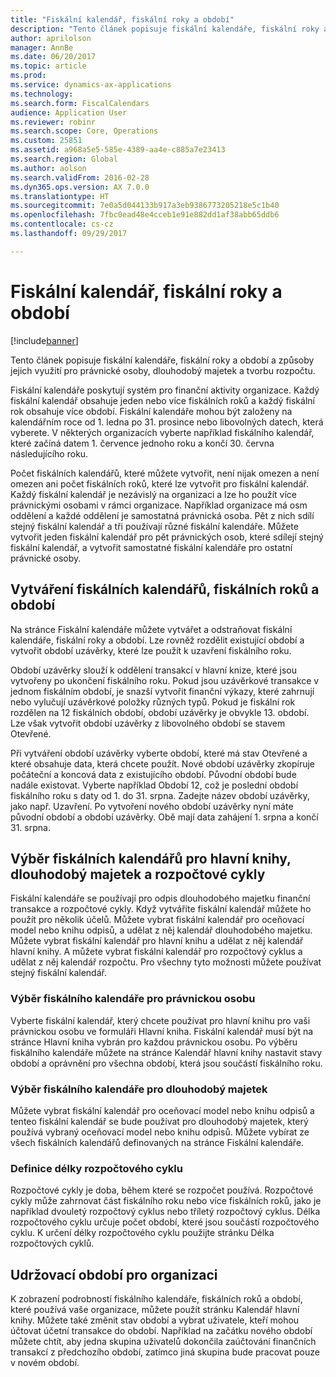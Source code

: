 ```yaml
---
title: "Fiskální kalendář, fiskální roky a období"
description: "Tento článek popisuje fiskální kalendáře, fiskální roky a období a způsoby jejich využití pro právnické osoby, dlouhodobý majetek a tvorbu rozpočtu."
author: aprilolson
manager: AnnBe
ms.date: 06/20/2017
ms.topic: article
ms.prod: 
ms.service: dynamics-ax-applications
ms.technology: 
ms.search.form: FiscalCalendars
audience: Application User
ms.reviewer: robinr
ms.search.scope: Core, Operations
ms.custom: 25851
ms.assetid: a968a5e5-585e-4389-aa4e-c885a7e23413
ms.search.region: Global
ms.author: aolson
ms.search.validFrom: 2016-02-28
ms.dyn365.ops.version: AX 7.0.0
ms.translationtype: HT
ms.sourcegitcommit: 7e0a5d044133b917a3eb9386773205218e5c1b40
ms.openlocfilehash: 7fbc0ead48e4cceb1e91e882dd1af38abb65ddb6
ms.contentlocale: cs-cz
ms.lasthandoff: 09/29/2017

---
```


# <a name="fiscal-calendars-fiscal-years-and-periods"></a>Fiskální kalendář, fiskální roky a období

[!include[banner](../includes/banner.md)]


Tento článek popisuje fiskální kalendáře, fiskální roky a období a způsoby jejich využití pro právnické osoby, dlouhodobý majetek a tvorbu rozpočtu.

Fiskální kalendáře poskytují systém pro finanční aktivity organizace. Každý fiskální kalendář obsahuje jeden nebo více fiskálních roků a každý fiskální rok obsahuje více období. Fiskální kalendáře mohou být založeny na kalendářním roce od 1. ledna po 31. prosince nebo libovolných datech, která vyberete. V některých organizacích vyberte například fiskálního kalendář, které začíná datem 1. července jednoho roku a končí 30. června následujícího roku. 

Počet fiskálních kalendářů, které můžete vytvořit, není nijak omezen a není omezen ani počet fiskálních roků, které lze vytvořit pro fiskální kalendář. Každý fiskální kalendář je nezávislý na organizaci a lze ho použít více právnickými osobami v rámci organizace. Například organizace má osm oddělení a každé oddělení je samostatná právnická osoba. Pět z nich sdílí stejný fiskální kalendář a tři používají různé fiskální kalendáře. Můžete vytvořit jeden fiskální kalendář pro pět právnických osob, které sdílejí stejný fiskální kalendář, a vytvořit samostatné fiskální kalendáře pro ostatní právnické osoby.

## <a name="create-fiscal-calendars-fiscal-years-and-periods"></a>Vytváření fiskálních kalendářů, fiskálních roků a období
Na stránce Fiskální kalendáře můžete vytvářet a odstraňovat fiskální kalendáře, fiskální roky a období. Lze rovněž rozdělit existující období a vytvořit období uzávěrky, které lze použít k uzavření fiskálního roku. 

Období uzávěrky slouží k oddělení transakcí v hlavní knize, které jsou vytvořeny po ukončení fiskálního roku. Pokud jsou uzávěrkové transakce v jednom fiskálním období, je snazší vytvořit finanční výkazy, které zahrnují nebo vylučují uzávěrkové položky různých typů. Pokud je fiskální rok rozdělen na 12 fiskálních období, období uzávěrky je obvykle 13. období. Lze však vytvořit období uzávěrky z libovolného období se stavem Otevřené. 

Při vytváření období uzávěrky vyberte období, které má stav Otevřené a které obsahuje data, která chcete použít. Nové období uzávěrky zkopíruje počáteční a koncová data z existujícího období. Původní období bude nadále existovat. Vyberte například Období 12, což je poslední období fiskálního roku s daty od 1. do 31. srpna. Zadejte název období uzávěrky, jako např. Uzavření. Po vytvoření nového období uzávěrky nyní máte původní období a období uzávěrky. Obě mají data zahájení 1. srpna a končí 31. srpna.

## <a name="select-fiscal-calendars-for-ledgers-fixed-assets-and-budget-cycles"></a>Výběr fiskálních kalendářů pro hlavní knihy, dlouhodobý majetek a rozpočtové cykly
Fiskální kalendáře se používají pro odpis dlouhodobého majetku finanční transakce a rozpočtové cykly. Když vytváříte fiskální kalendář můžete ho použít pro několik účelů. Můžete vybrat fiskální kalendář pro oceňovací model nebo knihu odpisů, a udělat z něj kalendář dlouhodobého majetku. Můžete vybrat fiskální kalendář pro hlavní knihu a udělat z něj kalendář hlavní knihy. A můžete vybrat fiskální kalendář pro rozpočtový cyklus a udělat z něj kalendář rozpočtu. Pro všechny tyto možnosti můžete používat stejný fiskální kalendář.

### <a name="select-a-fiscal-calendar-for-your-legal-entity"></a>Výběr fiskálního kalendáře pro právnickou osobu

Vyberte fiskální kalendář, který chcete používat pro hlavní knihu pro vaši právnickou osobu ve formuláři Hlavní kniha. Fiskální kalendář musí být na stránce Hlavní kniha vybrán pro každou právnickou osobu. Po výběru fiskálního kalendáře můžete na stránce Kalendář hlavní knihy nastavit stavy období a oprávnění pro všechna období, která jsou součástí fiskálního roku.

### <a name="select-a-fiscal-calendar-for-fixed-assets"></a>Výběr fiskálního kalendáře pro dlouhodobý majetek

Můžete vybrat fiskální kalendář pro oceňovací model nebo knihu odpisů a tenteo fiskální kalendář se bude používat pro dlouhodobý majetek, který používá vybraný oceňovací model nebo knihu odpisů. Můžete vybírat ze všech fiskálních kalendářů definovaných na stránce Fiskální kalendáře.

### <a name="define-budget-cycle-time-spans"></a>Definice délky rozpočtového cyklu

Rozpočtové cykly je doba, během které se rozpočet používá. Rozpočtové cykly může zahrnovat část fiskálního roku nebo více fiskálních roků, jako je například dvouletý rozpočtový cyklus nebo tříletý rozpočtový cyklus. Délka rozpočtového cyklu určuje počet období, které jsou součástí rozpočtového cyklu. K určení délky rozpočtového cyklu použijte stránku Délka rozpočtových cyklů.

## <a name="maintain-periods-for-your-organization"></a>Udržovací období pro organizaci
K zobrazení podrobností fiskálního kalendáře, fiskálních roků a období, které používá vaše organizace, můžete použít stránku Kalendář hlavní knihy. Můžete také změnit stav období a vybrat uživatele, kteří mohou účtovat účetní transakce do období. Například na začátku nového období můžete chtít, aby jedna skupina uživatelů dokončila zaúčtování finančních transakcí z předchozího období, zatímco jiná skupina bude pracovat pouze v novém období.






